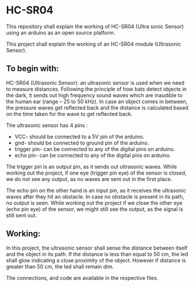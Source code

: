 # HC-SR04
This repository shall explain the working of HC-SR04 (Ultra sonic Sensor) using an arduino as an open source platform.

This project shall explain the working of an HC-SR04 module (Ultrasonic Sensor).

## To begin with:

HC-SR04 (Ultrasonic Sensor): an ultrasonic sensor is used when we need to measure distances. Following the principle of how bats detect objects in the dark, it sends out high frequency sound waves which are inaudible to the human ear (range – 25 to 50 kHz). In case an object comes in between, the pressure waves get reflected back and the distance is calculated based on the time taken for the wave to get reflected back.

The ultrasonic sensor has 4 pins :

- VCC- should be connected to a 5V pin of the arduino.
- gnd- should be connected to ground pin of the arduino.
- trigger pin- can be connected to any of the digital pins on arduino.
- echo pin- can be connected to any of the digital pins on arduino.

The trigger pin is an output pin, as it sends out ultrasonic waves. While working out the project, if one eye (trigger pin eye) of the sensor is closed, we do not see any output, as no waves are sent out in the first place.

The echo pin on the other hand is an input pin, as it receives the ultrasonic waves after they hit an obstacle. In case no obstacle is present in its path, no output is seen. While working out the project if we close the other eye (echo pin eye) of the sensor, we might still see the output, as the signal is still sent out.

## Working:

In this project, the ultrasonic sensor shall sense the distance between itself and the object in its path. If the distance is less than equal to 50 cm, the led shall glow indicating a close proximity of the object. However if distance is greater than 50 cm, the led shall remain dim. 

The connections, and code are available in the respective files. 

